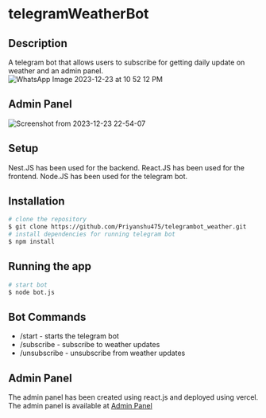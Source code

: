 # telegramWeatherBot

## Description

A telegram bot that allows users to subscribe for getting daily update on weather and an admin panel.
 ![WhatsApp Image 2023-12-23 at 10 52 12 PM](https://github.com/Priyanshu475/telegrambot_client_admin_panel/assets/96469123/fa598a64-3645-47bd-86ba-2c5add86ef48) 
 
 ## Admin Panel 
 
 ![Screenshot from 2023-12-23 22-54-07](https://github.com/Priyanshu475/telegrambot_client_admin_panel/assets/96469123/f813c579-a2e4-430d-833f-de8cdcf4bc8e) 


## Setup

Nest.JS has been used for the backend.
React.JS has been used for the frontend.
Node.JS has been used for the telegram bot.


## Installation
```bash
# clone the repository
$ git clone https://github.com/Priyanshu475/telegrambot_weather.git
# install dependencies for running telegram bot
$ npm install
```

## Running the app

```bash
# start bot
$ node bot.js
```


## Bot Commands

- /start - starts the telegram bot 
- /subscribe - subscribe to weather updates
- /unsubscribe - unsubscribe from weather updates


## Admin Panel 

The admin panel has been created using react.js and deployed using vercel.
The admin panel is available at [Admin Panel](https://telegrambot-client.vercel.app/)

